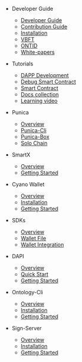 - Developer Guide
  - [Developer Guide](docs-cn/DeveloperGuide/developer-guide.md)
  - [Contribution Guide](docs-cn/DeveloperGuide/contributions-guide.md)
  - [Installation](docs-cn/DeveloperGuide/installation.md)
  - [VBFT](docs-cn/DeveloperGuide/VBFT-introduction.md)
  - [ONTID](docs-cn/DeveloperGuide/ontid.md)
  - [White-papers](docs-cn/DeveloperGuide/white-papers.md)
- Tutorials
  - [DAPP Development](docs-cn/Tutorials/dapp_development.md)  
  - [Debug Smart Contract](docs-cn/Tutorials/debug-a-Smart-Contract.md)
  - [Smart Contract](docs-cn/Tutorials/smartcontract-template.md)
  - [Docs collection](docs-cn/Tutorials/docs-collect.md)
  - [Learning video](docs-cn/Tutorials/learning-video.md)
- Punica
  - [Overview](docs-cn/Punica/punica.md)
  - [Punica-Cli](docs-cn/Punica/punica-cli.md)
  - [Punica-Box](docs-cn/Punica/punica-box.md)
  - [Solo Chain](docs-cn/Punica/solo-chain.md)

- SmartX
  - [Overview](docs-cn/SmartX/overview.md)
  - [Getting Started](docs-cn/SmartX/getting-started.md)

- Cyano Wallet
  - [Overview](docs-cn/Cyano/overview.md)
  - [Installation](docs-cn/Cyano/installation.md)
  - [Getting Started](docs-cn/Cyano/getting-started.md)

- SDKs
  - [Overview](docs-cn/SDKs/SDKs.md)
  - [Wallet File](docs-cn/SDKs/wallet-file-specification.md)
  - [Wallet Integration](docs-cn/SDKs/wallet-intergration.md)

- DAPI
  - [Overview](docs-cn/dApi/overview.md)
  - [Quick Start](docs-cn/dApi/quickstart.md)
  - [Getting Started](docs-cn/dApi/getting-started.md)

- Ontology-Cli
  - [Overview](docs-cn/OntologyCli/overview.md)
  - [Installation](docs-cn/OntologyCli/installation.md)
  - [Getting Started](docs-cn/OntologyCli/getting-started.md)

- Sign-Server
  - [Overview](docs-cn/SignServer/overview.md)
  - [Installation](docs-cn/SignServer/installation.md)
  - [Getting Started](docs-cn/SignServer/getting-started.md)
